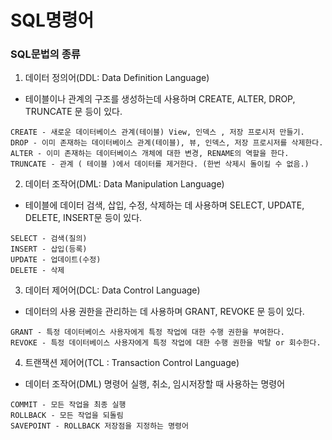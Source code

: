 # SQL명령어

### SQL문법의 종류
1. 데이터 정의어(DDL: Data Definition Language)
  - 테이블이나 관계의 구조를 생성하는데 사용하며 CREATE, ALTER, DROP, TRUNCATE 문 등이 있다.
```
CREATE - 새로운 데이터베이스 관계(테이블) View, 인덱스 , 저장 프로시저 만들기.
DROP - 이미 존재하는 데이터베이스 관계(테이블), 뷰, 인덱스, 저장 프로시저를 삭제한다.
ALTER - 이미 존재하는 데이터베이스 개체에 대한 변경, RENAME의 역할을 한다.
TRUNCATE - 관계 ( 테이블 )에서 데이터를 제거한다. (한번 삭제시 돌이킬 수 없음.)
```

2. 데이터 조작어(DML: Data Manipulation Language)
  - 테이블에 데이터 검색, 삽입, 수정, 삭제하는 데 사용하며 SELECT, UPDATE, DELETE, INSERT문 등이 있다.
```
SELECT - 검색(질의)
INSERT - 삽입(등록)
UPDATE - 업데이트(수정)
DELETE - 삭제
```

3. 데이터 제어어(DCL: Data Control Language) 
  - 데이터의 사용 권한을 관리하는 데 사용하며 GRANT, REVOKE 문 등이 있다.
```
GRANT - 특정 데이터베이스 사용자에게 특정 작업에 대한 수행 권한을 부여한다.
REVOKE - 특정 데이터베이스 사용자에게 특정 작업에 대한 수행 권한을 박탈 or 회수한다.
```

4. 트랜잭션 제어어(TCL : Transaction Control Language)
  - 데이터 조작어(DML) 명령어 실행, 취소, 임시저장할 때 사용하는 명령어
```
COMMIT - 모든 작업을 최종 실행
ROLLBACK - 모든 작업을 되돌림
SAVEPOINT - ROLLBACK 저장점을 지정하는 명령어
```
